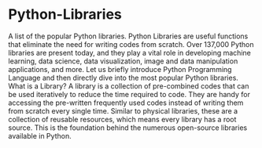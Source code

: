 # Python-Libraries
A list of the popular Python libraries.
Python Libraries are useful functions that eliminate the need for writing codes from scratch. Over 137,000 Python libraries are present today, and they play a vital role in developing machine learning, data science, data visualization, image and data manipulation applications, and more. Let us briefly introduce Python Programming Language and then directly dive into the most popular Python libraries. 
What is a Library?
A library is a collection of pre-combined codes that can be used iteratively to reduce the time required to code. They are handy for accessing the pre-written frequently used codes instead of writing them from scratch every single time. Similar to physical libraries, these are a collection of reusable resources, which means every library has a root source. This is the foundation behind the numerous open-source libraries available in Python. 
